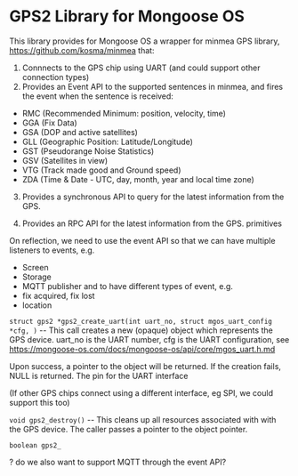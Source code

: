 # GPS2 Library for Mongoose OS

This library provides for Mongoose OS a wrapper for minmea GPS library, https://github.com/kosma/minmea that:

1. Connnects to the GPS chip using UART (and could support other connection types)
2. Provides an Event API to the supported sentences in minmea, and fires the event when the sentence is received:

* RMC (Recommended Minimum: position, velocity, time)
* GGA (Fix Data)
* GSA (DOP and active satellites)
* GLL (Geographic Position: Latitude/Longitude)
* GST (Pseudorange Noise Statistics)
* GSV (Satellites in view)
* VTG (Track made good and Ground speed)
* ZDA (Time & Date - UTC, day, month, year and local time zone)

3. Provides a synchronous API to query for the latest information from the GPS.

4. Provides an RPC API for the latest information from the GPS.
primitives

On reflection, we need to use the event API so that we can have multiple listeners
to events, e.g.
- Screen
- Storage
- MQTT publisher
and to have different types of event, e.g.
- fix acquired, fix lost
- location 


`struct gps2 *gps2_create_uart(int uart_no, struct mgos_uart_config *cfg, )` 
-- This call creates a new (opaque) object which represents the GPS device. 
uart_no is the UART number, cfg is the UART configuration, see https://mongoose-os.com/docs/mongoose-os/api/core/mgos_uart.h.md

Upon success, a pointer to the object will be returned. If the creation fails, NULL is returned. The pin for the UART interface
 
(If other GPS chips connect using a different interface, eg SPI, we could support this too)

`void gps2_destroy()` -- This cleans up all resources associated with with the GPS device. The caller passes a pointer to the object pointer.

`boolean gps2_`

? do we also want to support MQTT through the event API?
